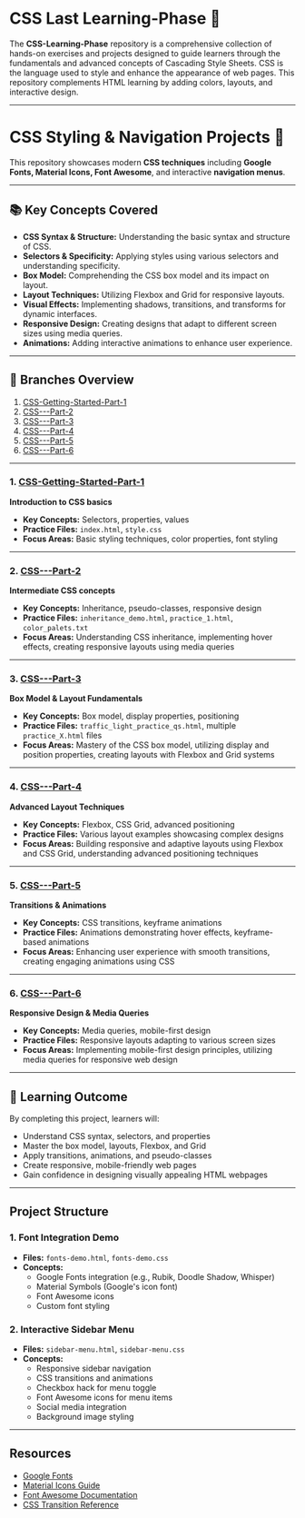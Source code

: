 # CSS Last Learning-Phase 🎨

The **CSS-Learning-Phase** repository is a comprehensive collection of hands-on exercises and projects designed to guide learners through the fundamentals and advanced concepts of Cascading Style Sheets. CSS is the language used to style and enhance the appearance of web pages. This repository complements HTML learning by adding colors, layouts, and interactive design.

---

# CSS Styling & Navigation Projects 🎨

This repository showcases modern **CSS techniques** including **Google Fonts, Material Icons, Font Awesome**, and interactive **navigation menus**.

---

## 📚 Key Concepts Covered

- **CSS Syntax & Structure:** Understanding the basic syntax and structure of CSS.  
- **Selectors & Specificity:** Applying styles using various selectors and understanding specificity.  
- **Box Model:** Comprehending the CSS box model and its impact on layout.  
- **Layout Techniques:** Utilizing Flexbox and Grid for responsive layouts.  
- **Visual Effects:** Implementing shadows, transitions, and transforms for dynamic interfaces.  
- **Responsive Design:** Creating designs that adapt to different screen sizes using media queries.  
- **Animations:** Adding interactive animations to enhance user experience.

---


## 📁 Branches Overview

1. [CSS-Getting-Started-Part-1](https://github.com/Hafiz-Tanzeel-Shamshad/CSS-Learning-Phase/tree/CSS-Getting-Started-Part-1)  
2. [CSS---Part-2](https://github.com/Hafiz-Tanzeel-Shamshad/CSS-Learning-Phase/tree/CSS---Part-2)  
3. [CSS---Part-3](https://github.com/Hafiz-Tanzeel-Shamshad/CSS-Learning-Phase/tree/CSS---Part-3)  
4. [CSS---Part-4](https://github.com/Hafiz-Tanzeel-Shamshad/CSS-Learning-Phase/tree/CSS---Part-4)  
5. [CSS---Part-5](https://github.com/Hafiz-Tanzeel-Shamshad/CSS-Learning-Phase/tree/CSS---Part-5)  
6. [CSS---Part-6](https://github.com/Hafiz-Tanzeel-Shamshad/CSS-Learning-Phase/tree/CSS---Part-6)  
----

### 1. [CSS-Getting-Started-Part-1](https://github.com/Hafiz-Tanzeel-Shamshad/CSS-Learning-Phase/tree/CSS-Getting-Started-Part-1)  
**Introduction to CSS basics**  
- **Key Concepts:** Selectors, properties, values  
- **Practice Files:** `index.html`, `style.css`  
- **Focus Areas:** Basic styling techniques, color properties, font styling  

---

### 2. [CSS---Part-2](https://github.com/Hafiz-Tanzeel-Shamshad/CSS-Learning-Phase/tree/CSS---Part-2)  
**Intermediate CSS concepts**  
- **Key Concepts:** Inheritance, pseudo-classes, responsive design  
- **Practice Files:** `inheritance_demo.html`, `practice_1.html`, `color_palets.txt`  
- **Focus Areas:** Understanding CSS inheritance, implementing hover effects, creating responsive layouts using media queries  

---

### 3. [CSS---Part-3](https://github.com/Hafiz-Tanzeel-Shamshad/CSS-Learning-Phase/tree/CSS---Part-3)  
**Box Model & Layout Fundamentals**  
- **Key Concepts:** Box model, display properties, positioning  
- **Practice Files:** `traffic_light_practice_qs.html`, multiple `practice_X.html` files  
- **Focus Areas:** Mastery of the CSS box model, utilizing display and position properties, creating layouts with Flexbox and Grid systems  

---

### 4. [CSS---Part-4](https://github.com/Hafiz-Tanzeel-Shamshad/CSS-Learning-Phase/tree/CSS---Part-4)  
**Advanced Layout Techniques**  
- **Key Concepts:** Flexbox, CSS Grid, advanced positioning  
- **Practice Files:** Various layout examples showcasing complex designs  
- **Focus Areas:** Building responsive and adaptive layouts using Flexbox and CSS Grid, understanding advanced positioning techniques  

---

### 5. [CSS---Part-5](https://github.com/Hafiz-Tanzeel-Shamshad/CSS-Learning-Phase/tree/CSS---Part-5)  
**Transitions & Animations**  
- **Key Concepts:** CSS transitions, keyframe animations  
- **Practice Files:** Animations demonstrating hover effects, keyframe-based animations  
- **Focus Areas:** Enhancing user experience with smooth transitions, creating engaging animations using CSS  

---

### 6. [CSS---Part-6](https://github.com/Hafiz-Tanzeel-Shamshad/CSS-Learning-Phase/tree/CSS---Part-6)  
**Responsive Design & Media Queries**  
- **Key Concepts:** Media queries, mobile-first design  
- **Practice Files:** Responsive layouts adapting to various screen sizes  
- **Focus Areas:** Implementing mobile-first design principles, utilizing media queries for responsive web design  

---

## 🎯 Learning Outcome

By completing this project, learners will:  
- Understand CSS syntax, selectors, and properties  
- Master the box model, layouts, Flexbox, and Grid  
- Apply transitions, animations, and pseudo-classes  
- Create responsive, mobile-friendly web pages  
- Gain confidence in designing visually appealing HTML webpages  

---

## Project Structure

### 1. Font Integration Demo
- **Files:** `fonts-demo.html`, `fonts-demo.css`  
- **Concepts:**
  - Google Fonts integration (e.g., Rubik, Doodle Shadow, Whisper)  
  - Material Symbols (Google's icon font)  
  - Font Awesome icons  
  - Custom font styling  

### 2. Interactive Sidebar Menu
- **Files:** `sidebar-menu.html`, `sidebar-menu.css`  
- **Concepts:**
  - Responsive sidebar navigation  
  - CSS transitions and animations  
  - Checkbox hack for menu toggle  
  - Font Awesome icons for menu items  
  - Social media integration  
  - Background image styling  

---

## Resources

- [Google Fonts](https://fonts.google.com/)  
- [Material Icons Guide](https://fonts.google.com/icons)  
- [Font Awesome Documentation](https://fontawesome.com/docs)  
- [CSS Transition Reference](https://developer.mozilla.org/en-US/docs/Web/CSS/CSS_Transitions/Using_CSS_transitions)
